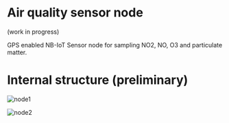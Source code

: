 # Air quality sensor node

(work in progress)

GPS enabled NB-IoT Sensor node for sampling NO2, NO, O3 and particulate matter. 

# Internal structure (preliminary)

![node1](https://github.com/ExploratoryEngineering/air-quality-sensor-node/blob/master/enclosure/images/node1.jpg)

![node2](https://github.com/ExploratoryEngineering/air-quality-sensor-node/blob/master/enclosure/images/node2.jpg)






